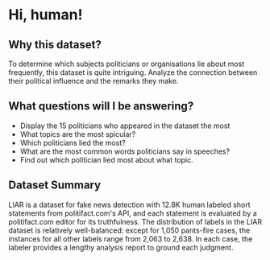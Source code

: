 # Hi, human!
## Why this dataset?
To determine which subjects politicians or organisations lie about most frequently, this dataset is quite intriguing. Analyze the connection between their political influence and the remarks they make.

## What questions will I be answering?
- Display the 15 politicians who appeared in the dataset the most
- What topics are the most spicular?
- Which politicians lied the most?
- What are the most common words politicians say in speeches?
- Find out which politician lied most about what topic.

## Dataset Summary
LIAR is a dataset for fake news detection with 12.8K human labeled short statements from politifact.com's API, and each statement is evaluated by a politifact.com editor for its truthfulness. The distribution of labels in the LIAR dataset is relatively well-balanced: except for 1,050 pants-fire cases, the instances for all other labels range from 2,063 to 2,638. In each case, the labeler provides a lengthy analysis report to ground each judgment.
